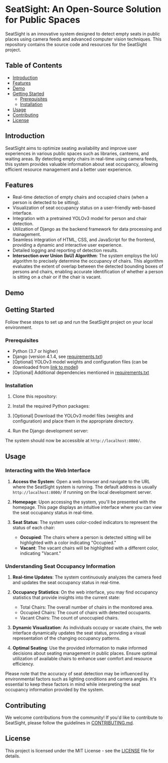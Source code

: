 # SeatSight: An Open-Source Solution for Public Spaces

SeatSight is an innovative system designed to detect empty seats in public places using camera feeds and advanced computer vision techniques. This repository contains the source code and resources for the SeatSight project.

## Table of Contents

- [Introduction](#introduction)
- [Features](#features)
- [Demo](#demo)
- [Getting Started](#getting-started)
  - [Prerequisites](#prerequisites)
  - [Installation](#installation)
- [Usage](#usage)
- [Contributing](#contributing)
- [License](#license)

## Introduction

SeatSight aims to optimize seating availability and improve user experiences in various public spaces such as libraries, canteens, and waiting areas. By detecting empty chairs in real-time using camera feeds, this system provides valuable information about seat occupancy, allowing efficient resource management and a better user experience.

## Features

- Real-time detection of empty chairs and occupied chairs (when a person is detected to be sitting).
- Visualization of seat occupancy status on a user-friendly web-based interface.
- Integration with a pretrained YOLOv3 model for person and chair detection.
- Utilization of Django as the backend framework for data processing and management.
- Seamless integration of HTML, CSS, and JavaScript for the frontend, providing a dynamic and interactive user experience.
- Detailed logging and reporting of detection results.
- **Intersection over Union (IoU) Algorithm**: The system employs the IoU algorithm to precisely determine the occupancy of chairs. This algorithm evaluates the extent of overlap between the detected bounding boxes of persons and chairs, enabling accurate identification of whether a person is sitting on a chair or if the chair is vacant.


## Demo



## Getting Started

Follow these steps to set up and run the SeatSight project on your local environment.

### Prerequisites

- Python (3.7 or higher)
- Django (version 4.1.4, see [requirements.txt](requirements.txt))
- [Optional] YOLOv3 model weights and configuration files (can be downloaded from [link to model](https://github.com/ultralytics/yolov3))
- [Optional] Additional dependencies mentioned in [requirements.txt](requirements.txt)

### Installation

1. Clone this repository:

2. Install the required Python packages:


3. [Optional] Download the YOLOv3 model files (weights and configuration) and place them in the appropriate directory.

4. Run the Django development server:


The system should now be accessible at `http://localhost:8000/`.

## Usage

### Interacting with the Web Interface

1. **Access the System**: Open a web browser and navigate to the URL where the SeatSight system is running. The default address is usually `http://localhost:8000/` if running on the local development server.

2. **Homepage**: Upon accessing the system, you'll be presented with the homepage. This page displays an intuitive interface where you can view the seat occupancy status in real-time.

3. **Seat Status**: The system uses color-coded indicators to represent the status of each chair:

   - **Occupied**: The chairs where a person is detected sitting will be highlighted with a color indicating "Occupied."
   - **Vacant**: The vacant chairs will be highlighted with a different color, indicating "Vacant."

### Understanding Seat Occupancy Information

1. **Real-time Updates**: The system continuously analyzes the camera feed and updates the seat occupancy status in real-time.

2. **Occupancy Statistics**: On the web interface, you may find occupancy statistics that provide insights into the current state:
   - Total Chairs: The overall number of chairs in the monitored area.
   - Occupied Chairs: The count of chairs with detected occupants.
   - Vacant Chairs: The count of unoccupied chairs.

3. **Dynamic Visualization**: As individuals occupy or vacate chairs, the web interface dynamically updates the seat status, providing a visual representation of the changing occupancy patterns.

4. **Optimal Seating**: Use the provided information to make informed decisions about seating management in public places. Ensure optimal utilization of available chairs to enhance user comfort and resource efficiency.

Please note that the accuracy of seat detection may be influenced by environmental factors such as lighting conditions and camera angles. It's essential to keep these factors in mind while interpreting the seat occupancy information provided by the system.


## Contributing

We welcome contributions from the community! If you'd like to contribute to SeatSight, please follow the guidelines in [CONTRIBUTING.md](CONTRIBUTING.md).

## License

This project is licensed under the MIT License - see the [LICENSE](LICENSE) file for details.


